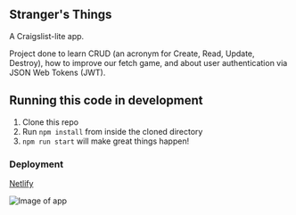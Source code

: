 ## Stranger's Things

A Craigslist-lite app.

Project done to learn CRUD (an acronym for Create, Read, Update, Destroy), how to improve our fetch game, and about user authentication via JSON Web Tokens (JWT).

## Running this code in development

1. Clone this repo
2. Run `npm install` from inside the cloned directory
3. `npm run start` will make great things happen!

### Deployment

[Netlify](https://strangers-things-karla.netlify.app/)

![Image of app](https://i.postimg.cc/fRm6bkvt/Screen-Shot-2021-06-08-at-9-52-40-PM.png)


